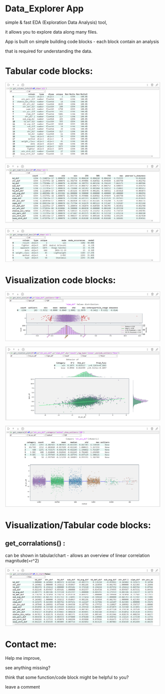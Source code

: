 # Data_Explorer App
simple & fast EDA (Exploration Data Analysis) tool, 

it allows you to explore data along many files.

App is built on simple building code blocks - each block contain an analysis

that is required for understanding the data.

# Tabular code blocks:

![get_columns_info](screenshots/get_columns_info.png)

![get_numerics_desc](screenshots/get_numerics_desc.png)

![get_categorical_desc](screenshots/get_categorical_desc.png)


# Visualization code blocks:


![get_dist_plot](screenshots/get_dist_plot.png)

![get_relation_plot](screenshots/get_relation_plot.png)

![get_comapre](screenshots/get_compare.png)

# Visualization/Tabular code blocks:
## get_corralations() : 
can be shown in tabular/chart - allows an overview of linear correlation magnitude(=r^2)

![get_correlations](screenshots/get_correlations.png)

# Contact me:
Help me improve,

see anything missing?

think that some function/code block might be helpful to you?

leave a comment 



